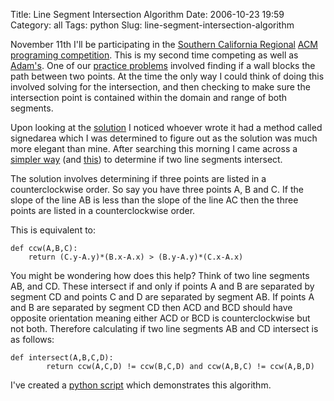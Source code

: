 Title: Line Segment Intersection Algorithm
Date: 2006-10-23 19:59
Category: all
Tags: python
Slug: line-segment-intersection-algorithm

November 11th I'll be participating in the [Southern California Regional][]
[ACM][] [programing competition][]. This is my second time competing as well as
[Adam's][]. One of our [practice problems][] involved finding if a wall blocks
the path between two points. At the time the only way I could think of doing
this involved solving for the intersection, and then checking to make sure the
intersection point is contained within the domain and range of both segments.

Upon looking at the [solution][] I noticed whoever wrote it had a method called
signedarea which I was determined to figure out as the solution was much more
elegant than mine. After searching this morning I came across a [simpler way][]
(and [this][]) to determine if two line segments intersect.

The solution involves determining if three points are listed in a
counterclockwise order. So say you have three points A, B and C. If the slope
of the line AB is less than the slope of the line AC then the three points are
listed in a counterclockwise order.

This is equivalent to:

    def ccw(A,B,C):
        return (C.y-A.y)*(B.x-A.x) > (B.y-A.y)*(C.x-A.x)

You might be wondering how does this help? Think of two line segments AB, and
CD. These intersect if and only if points A and B are separated by segment CD
and points C and D are separated by segment AB. If points A and B are separated
by segment CD then ACD and BCD should have opposite orientation meaning either
ACD or BCD is counterclockwise but not both. Therefore calculating if two line
segments AB and CD intersect is as follows:

    def intersect(A,B,C,D):
            return ccw(A,C,D) != ccw(B,C,D) and ccw(A,B,C) != ccw(A,B,D)

I've created a [python script][] which demonstrates this algorithm.

  [Southern California Regional]: http://www.socalcontest.org/
  [ACM]: http://www.acm.org/
  [programing competition]: http://icpc.baylor.edu/icpc/
  [Adam's]: http://www.adamdoupe.com
  [practice problems]: http://www-rcf.usc.edu/~dkempe/contest/fall06/fall06.pdf
  [solution]: http://www-rcf.usc.edu/~dkempe/contest/fall06/ee.c.txt
  [simpler way]: http://compgeom.cs.uiuc.edu/~jeffe/teaching/373/notes/x06-sweepline.pdf
  [this]: http://compgeom.cs.uiuc.edu/~jeffe/teaching/373/notes/x05-convexhull.pdf
  [python script]: /images/2006/10/intersect.py
